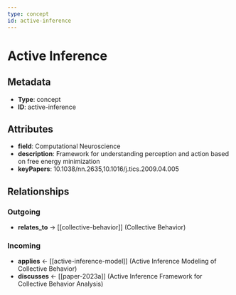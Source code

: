 ```yaml
---
type: concept
id: active-inference
---
```


# Active Inference

## Metadata

- **Type**: concept
- **ID**: active-inference

## Attributes

- **field**: Computational Neuroscience
- **description**: Framework for understanding perception and action based on free energy minimization
- **keyPapers**: 10.1038/nn.2635,10.1016/j.tics.2009.04.005

## Relationships

### Outgoing

- **relates_to** → [[collective-behavior]] (Collective Behavior)

### Incoming

- **applies** ← [[active-inference-model]] (Active Inference Modeling of Collective Behavior)
- **discusses** ← [[paper-2023a]] (Active Inference Framework for Collective Behavior Analysis)

